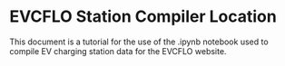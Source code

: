 # EVCFLO Station Compiler Location

This document is a tutorial for the use of the .ipynb notebook used to compile EV charging station data for the EVCFLO website.
